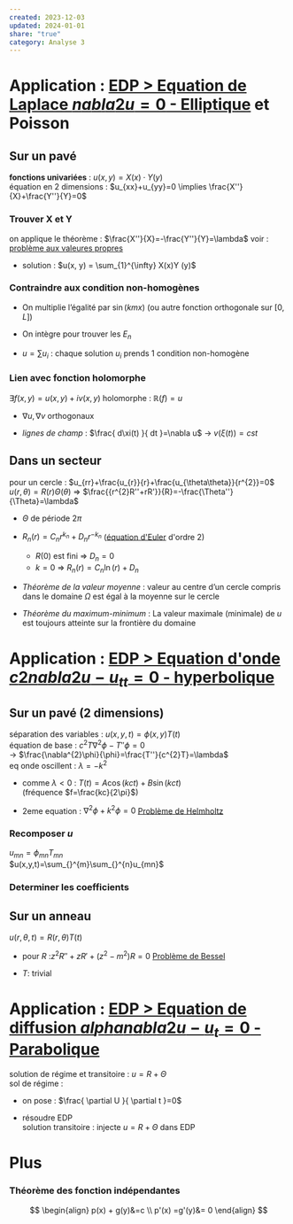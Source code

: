 ```yaml
---  
created: 2023-12-03  
updated: 2024-01-01  
share: "true"  
category: Analyse 3  
---  
```

  
# Application : [EDP > Equation de Laplace ${} nabla {2}u=0$ - Elliptique](../no_category/EDP.md#Equation%20de%20Laplace%20${}%20nabla%20{2}u=0$%20-%20Elliptique) et Poisson  
## Sur un pavé  
**fonctions univariées** : $u(x,y)=X(x)\cdot Y(y)$  
équation en 2 dimensions : $u_{xx}+u_{yy}=0  \implies \frac{X''}{X}+\frac{Y''}{Y}=0$   
### Trouver X et Y  
on applique le théorème : $\frac{X''}{X}=-\frac{Y''}{Y}=\lambda$ voir : [problème aux valeures propres](probl%C3%A8me%20aux%20valeures%20propres.md)  
  
- solution : $u(x, y) = \sum_{1}^{\infty} X(x)Y (y)$  
### Contraindre aux condition non-homogènes  
  
- On multiplie l’égalité par $\sin(kmx)$ (ou autre fonction orthogonale sur $[0,L]$)  
  
- On intègre pour trouver les $E_{n}$   
  
- $u=\sum u_{i}$ : chaque solution $u_{i}$ prends 1 condition non-homogène  
### Lien avec fonction holomorphe  
$\exists f(x,y)=u(x,y)+iv(x,y)$ holomorphe : $\mathbb{R}(f)=u$  
  
- $\nabla u,\nabla v$ orthogonaux  
  
- *lignes de champ* : $\frac{ d\xi(t) }{ dt }=\nabla u$  → $v(\xi (t))=cst$  
## Dans un secteur  
pour un cercle : $u_{rr}+\frac{u_{r}}{r}+\frac{u_{\theta\theta}}{r^{2}}=0$  
$u(r,\theta)=R(r)\Theta(\theta)$ ⇒ $\frac{{r^{2}R''+rR'}}{R}=-\frac{\Theta''}{\Theta}=\lambda$  
  
- $\Theta$ de période $2\pi$   
  
- $R_{n}(r)=C_{n}r^{k_{n}}+D_{n}r^{-k_{n}}$ ([équation d'Euler](%C3%A9quation%20d'Euler.md) d'ordre 2)  
	- $R(0)$ est fini ⇒ $D_{n}=0$  
	- $k=0$ ⇒ $R_{n}(r)=C_{n}\ln(r)+D_{n}$  
  
- *Théorème de la valeur moyenne* : valeur au centre d’un cercle compris dans le domaine $\Omega$ est égal à la moyenne sur le cercle  
  
- *Théorème du maximum-minimum* : La valeur maximale (minimale) de $u$ est toujours atteinte sur la frontière du domaine  
# Application : [EDP > Equation d'onde $c {2} nabla {2}u-u_{tt}=0$ - hyperbolique](../no_category/EDP.md#Equation%20d'onde%20$c%20{2}%20nabla%20{2}u-u_{tt}=0$%20-%20hyperbolique)  
## Sur un pavé (2 dimensions)  
séparation des variables : $u(x,y,t)=\phi(x,y)T(t)$  
équation de base : $c^{2}T\nabla^{2}\phi-T''\phi=0$  
→ $\frac{\nabla^{2}\phi}{\phi}=\frac{T''}{c^{2}T}=\lambda$  
eq onde oscillent : $\lambda=-k^{2}$  
  
- comme $\lambda<0$ : $T(t)=A\cos(kct)+B\sin(kct)$  
	(fréquence  $f=\frac{kc}{2\pi}$)  
  
- 2eme equation : $\nabla^{2} \phi+k^{2}\phi=0$ [Problème de Helmholtz](Probl%C3%A8me%20de%20Helmholtz.md)  
### Recomposer $u$  
$u_{mn}=\phi_{mn}T_{mn}$  
$u(x,y,t)=\sum_{}^{m}\sum_{}^{n}u_{mn}$  
  
### Determiner les coefficients  
## Sur un anneau  
$u(r,\theta,t)=R(r,\theta)T(t)$  
  
- pour $R$ :$z^{2}R''+zR' +(z^{2} -m^{2})R=0$ [Problème de Bessel](Probl%C3%A8me%20de%20Bessel.md)  
  
- $T$: trivial  
# Application : [EDP > Equation de diffusion ${} alpha nabla {2}u-u_{t}=0$ - Parabolique](../no_category/EDP.md#Equation%20de%20diffusion%20${}%20alpha%20nabla%20{2}u-u_{t}=0$%20-%20Parabolique)  
solution de régime et transitoire : $u=R+\Theta$  
sol de régime :  
  
- on pose : $\frac{ \partial U }{ \partial t }=0$  
  
- résoudre EDP  
solution transitoire : injecte $u=R+\Theta$ dans EDP  
  
# Plus  
### Théorème des fonction indépendantes  
$$  
\begin{align}  
p(x) + g(y)&=c \\  
p'(x) =g'(y)&= 0  
\end{align}  
$$  
  
